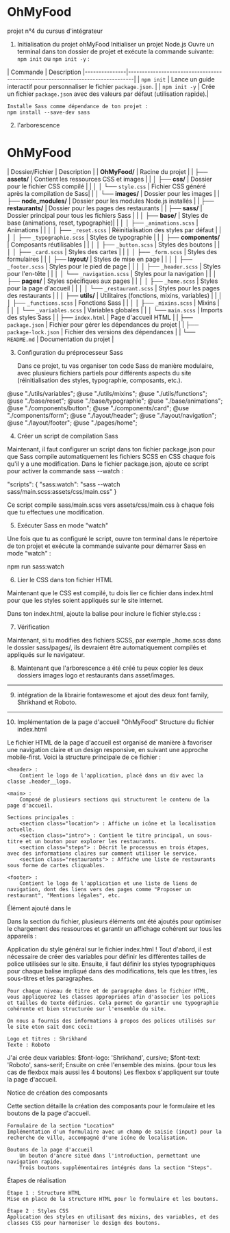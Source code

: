 # OhMyFood
projet n°4 du cursus d'intégrateur

1. Initialisation du projet ohMyFood
    Initialiser un projet Node.js
    Ouvre un terminal dans ton dossier de projet et exécute la commande suivante: 
`npm init` ou `npm init -y` :

| Commande      | Description |---------------|--------------------------------------------------------------------------------|
| `npm init`    | Lance un guide interactif pour personnaliser le fichier `package.json`.        |
| `npm init -y` | Crée un fichier `package.json` avec des valeurs par défaut (utilisation rapide).|
   
    Installe Sass comme dépendance de ton projet :
    npm install --save-dev sass
    
2. l'arborescence

# OhMyFood

| Dossier/Fichier             | Description                                    |
| **OhMyFood/**               | Racine du projet                               |
| ├── **assets/**             | Contient les ressources CSS et images          |
| │   ├── **css/**            | Dossier pour le fichier CSS compilé            |
| │   │   └── `style.css`     | Fichier CSS généré après la compilation de Sass|
| │   └── **images/**         | Dossier pour les images                        |
| ├── **node_modules/**       | Dossier pour les modules Node.js installés     |
| ├── **restaurants/**        | Dossier pour les pages des restaurants         |
| ├── **sass/**               | Dossier principal pour tous les fichiers Sass  |
| │   ├── **base/**           | Styles de base (animations, reset, typographie)|
| │   │   ├── `_animations.scss` | Animations                                   |
| │   │   ├── `_reset.scss`  | Réinitialisation des styles par défaut         |
| │   │   ├── `_typographie.scss` | Styles de typographie                      |
| │   ├── **components/**     | Composants réutilisables                       |
| │   │   ├── `_button.scss`  | Styles des boutons                             |
| │   │   ├── `_card.scss`    | Styles des cartes                              |
| │   │   ├── `_form.scss`    | Styles des formulaires                         |
| │   ├── **layout/**         | Styles de mise en page                         |
| │   │   ├── `_footer.scss`  | Styles pour le pied de page                    |
| │   │   ├── `_header.scss`  | Styles pour l'en-tête                          |
| │   │   └── `_navigation.scss` | Styles pour la navigation                    |
| │   ├── **pages/**          | Styles spécifiques aux pages                   |
| │   │   ├── `_home.scss`    | Styles pour la page d'accueil                  |
| │   │   └── `_restaurant.scss` | Styles pour les pages des restaurants       |
| │   ├── **utils/**          | Utilitaires (fonctions, mixins, variables)      |
| │   │   ├── `_functions.scss` | Fonctions Sass                               |
| │   │   ├── `_mixins.scss`  | Mixins                                         |
| │   │   └── `_variables.scss` | Variables globales                           |
| │   └── `main.scss`         | Imports des styles Sass                        |
| ├── `index.html`            | Page d'accueil HTML                            |
| ├── `package.json`          | Fichier pour gérer les dépendances du projet   |
| ├── `package-lock.json`     | Fichier des versions des dépendances           |
| └── `README.md`             | Documentation du projet                        |


3. Configuration du préprocesseur Sass

    Dans ce projet, tu vas organiser ton code Sass de manière modulaire, avec
plusieurs fichiers partiels pour différents aspects du site (réinitialisation 
des styles, typographie, composants, etc.).

@use "./utils/variables";
@use "./utils/mixins";
@use "./utils/functions";
@use "./base/reset";
@use "./base/typographie";
@use "./base/animations";
@use "./components/button";
@use "./components/card";
@use "./components/form";
@use "./layout/header";
@use "./layout/navigation";
@use "./layout/footer";
@use "./pages/home";

4. Créer un script de compilation Sass

Maintenant, il faut configurer un script dans ton fichier package.json pour que Sass compile automatiquement les fichiers SCSS en CSS chaque fois qu'il y a une modification.
Dans le fichier package.json, ajoute ce script pour activer la commande sass --watch :

"scripts": {
  "sass:watch": "sass --watch sass/main.scss:assets/css/main.css"
}

Ce script compile sass/main.scss vers assets/css/main.css à chaque fois que tu effectues une modification.

5. Exécuter Sass en mode "watch"

Une fois que tu as configuré le script, ouvre ton terminal dans le répertoire de ton projet et exécute la commande suivante pour démarrer Sass en mode "watch" :

npm run sass:watch

6. Lier le CSS dans ton fichier HTML

Maintenant que le CSS est compilé, tu dois lier ce fichier dans index.html pour que les styles soient appliqués sur le site internet.

Dans ton index.html, ajoute la balise <link> pour inclure le fichier style.css :
<head>
    <meta charset="UTF-8">
    <meta name="viewport" content="width=device-width, initial-scale=1.0">
    <title>OhMyFood</title>
    <link rel="stylesheet" href="assets/css/style.css">
</head>

7. Vérification

Maintenant, si tu modifies des fichiers SCSS, par exemple _home.scss dans le dossier sass/pages/, ils devraient être automatiquement compilés et appliqués sur le navigateur.

8. Maintenant que l'arborescence a été créé tu peux copier les deux dossiers images logo et restaurants dans asset/images.

----------------------------------------------------------------------------- 
9. intégration de la librairie fontawesome et ajout des deux font family, Shrikhand et Roboto. 
----------------------------------------------------------------------------
10. Implémentation de la page d'accueil "OhMyFood"
Structure du fichier index.html

Le fichier HTML de la page d'accueil est organisé de manière à favoriser une navigation claire et un design responsive, en suivant une approche mobile-first. Voici la structure principale de ce fichier :

    <header> :
        Contient le logo de l'application, placé dans un div avec la classe .header__logo.

    <main> :
        Composé de plusieurs sections qui structurent le contenu de la page d'accueil.

    Sections principales :
        <section class="location"> : Affiche un icône et la localisation actuelle.
        <section class="intro"> : Contient le titre principal, un sous-titre et un bouton pour explorer les restaurants.
        <section class="steps"> : Décrit le processus en trois étapes, avec des informations claires sur comment utiliser le service.
        <section class="restaurants"> : Affiche une liste de restaurants sous forme de cartes cliquables.

    <footer> :
        Contient le logo de l'application et une liste de liens de navigation, dont des liens vers des pages comme "Proposer un restaurant", "Mentions légales", etc.

Élément ajouté dans le <head>

Dans la section <head> du fichier, plusieurs éléments ont été ajoutés pour optimiser le chargement des ressources et garantir un affichage cohérent sur tous les appareils : 
<!-- Préconnexion pour optimiser le chargement des polices Google -->
<link rel="preconnect" href="https://fonts.googleapis.com">
<link rel="preconnect" href="https://fonts.gstatic.com" crossorigin>

<!-- Polices Google : Shrikhand et Roboto -->
<link
    href="https://fonts.googleapis.com/css2?family=Shrikhand&family=Roboto:ital,wght@0,300;0,400;0,500;0,700;1,300;1,400;1,500;1,700&display=swap"
    rel="stylesheet">

<!-- Font Awesome pour les icônes -->
<link rel="stylesheet" href="https://cdnjs.cloudflare.com/ajax/libs/font-awesome/6.2.1/css/all.min.css"
    integrity="sha512-MV7K8+y+gLIBoVD59lQIYicR65iaqukzvf/nwasF0nqhPay5w/9lJmVM2hMDcnK1OnMGCdVK+iQrJ7lzPJQd1w=="
    crossorigin="anonymous" referrerpolicy="no-referrer">

<!-- Lien vers le fichier CSS compilé -->
<link rel="stylesheet" href="assets/css/main.css">

Application du style général sur le fichier index.html !
    Tout d'abord, il est nécessaire de créer des variables pour définir les différentes tailles de police utilisées sur le site. Ensuite, il faut définir les styles typographiques pour chaque balise impliqué dans des modifications, tels que les titres, les sous-titres et les paragraphes.

    Pour chaque niveau de titre et de paragraphe dans le fichier HTML, vous appliquerez les classes appropriées afin d'associer les polices et tailles de texte définies. Cela permet de garantir une typographie cohérente et bien structurée sur l'ensemble du site.  
    
    On nous a fournis des informations à propos des polices utilisés sur le site eton sait donc ceci: 

    Logo et titres : Shrikhand
    Texte : Roboto
    
J'ai crée deux variables:
    $font-logo: 'Shrikhand', cursive;
    $font-text: 'Roboto', sans-serif;
Ensuite on crée l'ensemble des mixins. (pour tous les cas de flexbox mais aussi les 4 boutons)
 Les flexbox s'appliquent sur toute la page d'accueil.

 Notice de création des composants

Cette section détaille la création des composants pour le formulaire et les boutons de la page d'accueil.

    Formulaire de la section "Location"
    Implémentation d'un formulaire avec un champ de saisie (input) pour la recherche de ville, accompagné d'une icône de localisation.

    Boutons de la page d'accueil
        Un bouton d'ancre situé dans l'introduction, permettant une navigation rapide.
        Trois boutons supplémentaires intégrés dans la section "Steps".

Étapes de réalisation

    Étape 1 : Structure HTML
    Mise en place de la structure HTML pour le formulaire et les boutons.

    Étape 2 : Styles CSS
    Application des styles en utilisant des mixins, des variables, et des classes CSS pour harmoniser le design des boutons.
